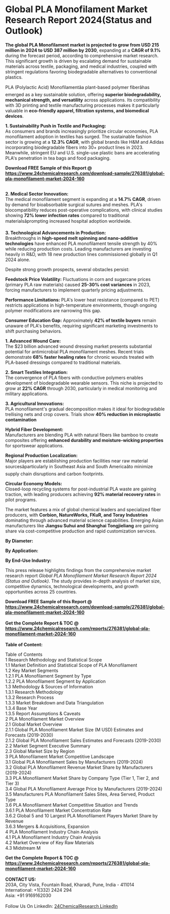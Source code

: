 <h1>Global PLA Monofilament Market Research Report 2024(Status and Outlook)</h1><p><strong>The global PLA Monofilament market is projected to grow from USD 215 million in 2024 to USD 387 million by 2030</strong>, expanding at a <strong>CAGR of 9.1%</strong> during the forecast period, according to comprehensive market research. This significant growth is driven by escalating demand for sustainable materials across textile, packaging, and medical industries, coupled with stringent regulations favoring biodegradable alternatives to conventional plastics.</p><p>PLA (Polylactic Acid) Monofilamentâa plant-based polymer fiberâhas emerged as a key sustainable solution, offering <strong>superior biodegradability, mechanical strength, and versatility</strong> across applications. Its compatibility with 3D printing and textile manufacturing processes makes it particularly valuable in <strong>eco-friendly apparel, filtration systems, and biomedical devices</strong>.</p><p><strong>1. Sustainability Push in Textile and Packaging:</strong><br>
As consumers and brands increasingly prioritize circular economies, PLA monofilament adoption in textiles has surged. The sustainable fashion sector is growing at a <strong>12.3% CAGR</strong>, with global brands like H&amp;M and Adidas incorporating biodegradable fibers into 30+ product lines in 2023. Meanwhile, stringent EU and U.S. single-use plastic bans are accelerating PLA's penetration in tea bags and food packaging.</p><div><b>Download FREE Sample of this Report @ 
            <a href="https://www.24chemicalresearch.com/download-sample/276381/global-pla-monofilament-market-2024-160">
            https://www.24chemicalresearch.com/download-sample/276381/global-pla-monofilament-market-2024-160</a></b></div><br><p><strong>2. Medical Sector Innovation:</strong><br>
The medical monofilament segment is expanding at a <strong>14.7% CAGR</strong>, driven by demand for bioabsorbable surgical sutures and meshes. PLA's biocompatibility reduces post-operative complications, with clinical studies showing <strong>72% lower infection rates</strong> compared to traditional materialsâprompting increased hospital adoption worldwide.</p><p><strong>3. Technological Advancements in Production:</strong><br>
Breakthroughs in <strong>high-speed melt spinning and nano-additive technologies</strong> have enhanced PLA monofilament tensile strength by 40% while reducing production costs. Leading manufacturers are investing heavily in R&amp;D, with 18 new production lines commissioned globally in Q1 2024 alone.</p><p>Despite strong growth prospects, several obstacles persist:</p><p><strong>Feedstock Price Volatility:</strong> Fluctuations in corn and sugarcane prices (primary PLA raw materials) caused <strong>25-30% cost variances</strong> in 2023, forcing manufacturers to implement quarterly pricing adjustments.</p><p><strong>Performance Limitations:</strong> PLA's lower heat resistance (compared to PET) restricts applications in high-temperature environments, though ongoing polymer modifications are narrowing this gap.</p><p><strong>Consumer Education Gap:</strong> Approximately <strong>42% of textile buyers</strong> remain unaware of PLA's benefits, requiring significant marketing investments to shift purchasing behaviors.</p><p><strong>1. Advanced Wound Care:</strong><br>
The $23 billion advanced wound dressing market presents substantial potential for antimicrobial PLA monofilament meshes. Recent trials demonstrate <strong>68% faster healing rates</strong> for chronic wounds treated with PLA-based dressings compared to traditional materials.</p><p><strong>2. Smart Textiles Integration:</strong><br>
The convergence of PLA fibers with conductive polymers enables development of biodegradable wearable sensors. This niche is projected to grow at <strong>22% CAGR</strong> through 2030, particularly in medical monitoring and military applications.</p><p><strong>3. Agricultural Innovations:</strong><br>
PLA monofilament's gradual decomposition makes it ideal for biodegradable trellising nets and crop covers. Trials show <strong>40% reduction in microplastic contamination</strong>

</p><p><strong>Hybrid Fiber Development:</strong><br>
	Manufacturers are blending PLA with natural fibers like bamboo to create composites offering <strong>enhanced durability and moisture-wicking properties</strong> for sportswear applications.</p><p><strong>Regional Production Localization:</strong><br>
	Major players are establishing production facilities near raw material sourcesâparticularly in Southeast Asia and South Americaâto minimize supply chain disruptions and carbon footprints.</p><p><strong>Circular Economy Models:</strong><br>
	Closed-loop recycling systems for post-industrial PLA waste are gaining traction, with leading producers achieving <strong>92% material recovery rates</strong> in pilot programs.</p><p>The market features a mix of global chemical leaders and specialized fiber producers, with <strong>Corbion, NatureWorks, FKuR, and Toray Industries</strong> dominating through advanced material science capabilities. Emerging Asian manufacturers like <strong>Jiangsu Suhui and Shanghai Tongjieliang</strong> are gaining share via cost-competitive production and rapid customization services.</p><p><strong>By Diameter:</strong></p><p><strong>By Application:</strong></p><p><strong>By End-Use Industry:</strong></p><p>This press release highlights findings from the comprehensive market research report <em>Global PLA Monofilament Market Research Report 2024 (Status and Outlook)</em>. The study provides in-depth analysis of market size, competitive dynamics, technological developments, and growth opportunities across 25 countries.</p><div><b>Download FREE Sample of this Report @ 
            <a href="https://www.24chemicalresearch.com/download-sample/276381/global-pla-monofilament-market-2024-160">
            https://www.24chemicalresearch.com/download-sample/276381/global-pla-monofilament-market-2024-160</a></b></div><br><div><b>Get the Complete Report & TOC @ 
            <a href="https://www.24chemicalresearch.com/reports/276381/global-pla-monofilament-market-2024-160">
            https://www.24chemicalresearch.com/reports/276381/global-pla-monofilament-market-2024-160</a></b></div><br>
            <b>Table of Content:</b><p>Table of Contents<br />
1 Research Methodology and Statistical Scope<br />
1.1 Market Definition and Statistical Scope of PLA Monofilament<br />
1.2 Key Market Segments<br />
1.2.1 PLA Monofilament Segment by Type<br />
1.2.2 PLA Monofilament Segment by Application<br />
1.3 Methodology & Sources of Information<br />
1.3.1 Research Methodology<br />
1.3.2 Research Process<br />
1.3.3 Market Breakdown and Data Triangulation<br />
1.3.4 Base Year<br />
1.3.5 Report Assumptions & Caveats<br />
2 PLA Monofilament Market Overview<br />
2.1 Global Market Overview<br />
2.1.1 Global PLA Monofilament Market Size (M USD) Estimates and Forecasts (2019-2030)<br />
2.1.2 Global PLA Monofilament Sales Estimates and Forecasts (2019-2030)<br />
2.2 Market Segment Executive Summary<br />
2.3 Global Market Size by Region<br />
3 PLA Monofilament Market Competitive Landscape<br />
3.1 Global PLA Monofilament Sales by Manufacturers (2019-2024)<br />
3.2 Global PLA Monofilament Revenue Market Share by Manufacturers (2019-2024)<br />
3.3 PLA Monofilament Market Share by Company Type (Tier 1, Tier 2, and Tier 3)<br />
3.4 Global PLA Monofilament Average Price by Manufacturers (2019-2024)<br />
3.5 Manufacturers PLA Monofilament Sales Sites, Area Served, Product Type<br />
3.6 PLA Monofilament Market Competitive Situation and Trends<br />
3.6.1 PLA Monofilament Market Concentration Rate<br />
3.6.2 Global 5 and 10 Largest PLA Monofilament Players Market Share by Revenue<br />
3.6.3 Mergers & Acquisitions, Expansion<br />
4 PLA Monofilament Industry Chain Analysis<br />
4.1 PLA Monofilament Industry Chain Analysis<br />
4.2 Market Overview of Key Raw Materials<br />
4.3 Midstream M</p><div><b>Get the Complete Report & TOC @ 
            <a href="https://www.24chemicalresearch.com/reports/276381/global-pla-monofilament-market-2024-160">
            https://www.24chemicalresearch.com/reports/276381/global-pla-monofilament-market-2024-160</a></b></div><br><b>CONTACT US:</b><br>
            203A, City Vista, Fountain Road, Kharadi, Pune, India - 411014<br>
            International: +1(332) 2424 294<br>
            Asia: +91 9169162030 <br><br>
            Follow Us On LinkedIn: <a href="https://www.linkedin.com/company/24chemicalresearch/">24ChemicalResearch LinkedIn</a>